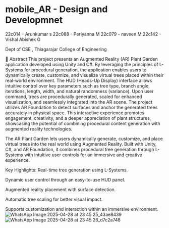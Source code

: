 ﻿# mobile_AR - Design and Developmnet
22c014 - Arunkumar s
22c088 - Periyanna M
22c079 - naveen M
22c142 - Vishal Abishek G

Dept of CSE , Thiagarajar College of Engineering 

 
🌿 Abstract
This project presents an Augmented Reality (AR) Plant Garden application developed using Unity and C#. By leveraging the principles of L-Systems for procedural generation, the application enables users to dynamically create, customize, and visualize virtual trees placed within their real-world environment. The HUD (Heads-Up Display) interface allows intuitive control over key parameters such as tree type, branch angle, iterations, length, width, and natural randomness (variance). Upon user command, trees are procedurally generated, scaled for enhanced visualization, and seamlessly integrated into the AR scene. The project utilizes AR Foundation to detect surfaces and anchor the generated trees accurately in physical space. This interactive experience promotes engagement, creativity, and a deeper appreciation of plant structures, showcasing the potential of combining procedural content generation with augmented reality technologies.

The AR Plant Garden lets users dynamically generate, customize, and place virtual trees into the real world using Augmented Reality. Built with Unity, C#, and AR Foundation, it combines procedural tree generation through L-Systems with intuitive user controls for an immersive and creative experience.

Key Highlights:
Real-time tree generation using L-Systems.

Dynamic user control through an easy-to-use HUD panel.

Augmented reality placement with surface detection.

Automatic tree scaling for better visual impact.

Supports customization and interaction within an immersive environment.
![WhatsApp Image 2025-04-28 at 23 45 25_43ae8439](https://github.com/user-attachments/assets/0989dd82-05c9-4bfe-ab79-26efd983dfed)
![WhatsApp Image 2025-04-28 at 23 45 26_d7c2a748](https://github.com/user-attachments/assets/7cb58d59-7f78-41a8-b087-573e37819f52) 


